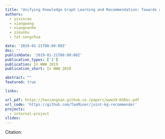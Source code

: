 ```yaml
---
title: 'Unifying Knowledge Graph Learning and Recommendation: Towards a Better Understanding of User Preference'
authors:
  - yixincao
  - xiangwang
  - xiangnanhe
  - zikunhu
  - tat-sengchua

date: '2019-01-21T00:00:00Z'
doi: ''
publishDate: '2019-01-21T00:00:00Z'
publication_types: ['1']
publication: In WWW 2019 
publication_short: In WWW 2019 

abstract: ""
featured: true

links:

url_pdf: https://hexiangnan.github.io./papers/www19-KGRec.pdf
url_code: 'https://github.com/TaoMiner/joint-kg-recommender'
projects:
  - internal-project
slides:
---
```




Citation:
